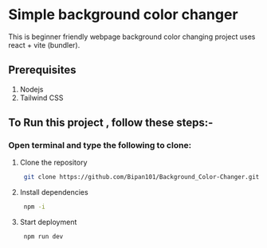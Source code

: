 # Simple background color changer
This is beginner friendly webpage background color changing project uses react + vite (bundler).

## Prerequisites

1) Nodejs
2) Tailwind CSS

## To Run this project , follow these steps:-

### Open terminal and type the following to clone:
1. Clone the repository
   ```bash
    git clone https://github.com/Bipan101/Background_Color-Changer.git

2. Install dependencies
   ```bash
    npm -i

3. Start deployment
   ```bash
    npm run dev
